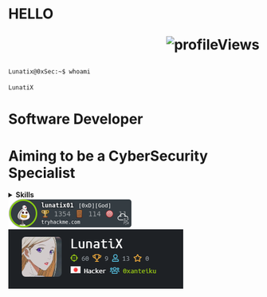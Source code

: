 # HELLO <p align="right"><img src="https://komarev.com/ghpvc/?username=Lunatix01&color=blueviolet&style=flat" alt="profileViews"/></p>
```console
Lunatix@0xSec:~$ whoami

LunatiX

```
# Software Developer
# Aiming to be a CyberSecurity Specialist
<details>
  <summary><b>Skills</b></summary>
  <details>
    <summary><b>Programming Languages</b></summary>
    [![JavaScript](https://img.shields.io/badge/-JavaScript-black?style=flat-square&logo=javascript)]
    [![Python](https://img.shields.io/badge/-Python-black?style=flat-square&logo=Python)]
    [![Java](https://img.shields.io/badge/-java-E34A86?style=flat-square&logo=java)]
  </details>
  <details>
    <summary><b>Front-End</b></summary>
    
    [![React](https://img.shields.io/badge/-React-black?style=flat-square&logo=react)]
    [![HTML5](https://img.shields.io/badge/-HTML5-E34F26?style=flat-square&logo=html5&logoColor=white)]
    [![CSS3](https://img.shields.io/badge/-CSS3-1572B6?style=flat-square&logo=css3)]
    [![SASS](https://img.shields.io/badge/Sass-CC6699?style=flat-square&logo=sass&logoColor=white)]
    [![TailwindCSS](https://img.shields.io/badge/Tailwind_CSS-38B2AC?style=flat-square&logo=tailwind-css&logoColor=white)]
    [![REDUX](https://img.shields.io/badge/Redux-593D88?style=flat-square&logo=redux&logoColor=white)]
    [![Next JS](https://img.shields.io/badge/Next-black?style=flat-square&logo=next.js&logoColor=white)]
  </details>
  
</details>


<img src="https://github.com/Lunatix01/Lunatix01/blob/master/img/lunatix01.png" alt="THM"/>
<br>
<img src="https://github.com/Lunatix01/Lunatix01/blob/master/img/htb.png" alt="htb"/>
